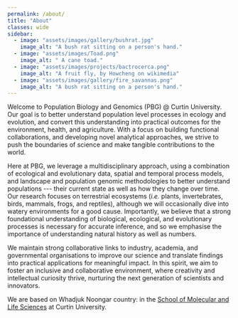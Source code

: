 ```yaml
---
permalink: /about/
title: "About"
classes: wide
sidebar:
  - image: "assets/images/gallery/bushrat.jpg"
    image_alt: "A bush rat sitting on a person's hand."
  - image: "assets/images/Toad.png"
    image_alt: " A cane toad."
  - image: "assets/images/projects/bactrocerca.png"
    image_alt: "A fruit fly, by Howcheng on wikimedia"
  - image: "assets/images/gallery/fire_savannas.png"
    image_alt: "A bush rat sitting on a person's hand."
---
```


Welcome to Population Biology and Genomics (PBG) @ Curtin University. Our goal is to better understand population level processes in ecology and evolution, and convert this understanding into practical outcomes for the environment, health, and agriculture. With a focus on building functional collaborations, and developing novel analytical approaches, we strive to push the boundaries of science and make tangible contributions to the world. 

Here at PBG, we leverage a multidisciplinary approach, using a combination of ecological and evolutionary data, spatial and temporal process models, and landscape and population genomic methodologies to better understand populations --- their current state as well as how they change over time. Our research focuses on terrestrial ecosystems (*i.e.* plants, invertebrates, birds, mammals, frogs, and reptiles), although we will occasionally dive into watery environments for a good cause. Importantly, we believe that a strong foundational understanding of biological, ecological, and evolutionary processes is necessary for accurate inference, and so we emphasise the importance of understanding natural history as well as numbers.

We maintain strong collaborative links to industry, academia, and governmental organisations to improve our science and translate findings into practical applications for meaningful impact. In this spirit, we aim to foster an inclusive and collaborative environment, where creativity and intellectual curiosity thrive, nurturing the next generation of scientists and innovators.

We are based on Whadjuk Noongar country: in the [School of Molecular and Life Sciences](https://www.curtin.edu.au/about/learning-teaching/science-engineering/school-of-molecular-life-sciences/) at Curtin University.
